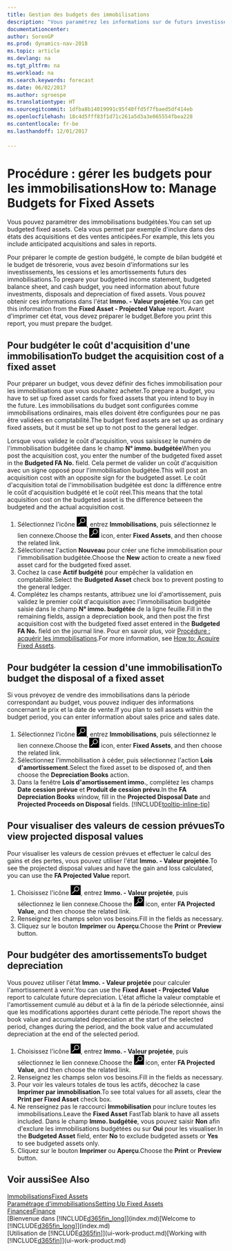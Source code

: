 ```yaml
---
title: Gestion des budgets des immobilisations
description: "Vous paramétrez les informations sur de futurs investissements, cessions, et amortissements d'immobilisations pour préparer les budgets et les prévisions."
documentationcenter: 
author: SorenGP
ms.prod: dynamics-nav-2018
ms.topic: article
ms.devlang: na
ms.tgt_pltfrm: na
ms.workload: na
ms.search.keywords: forecast
ms.date: 06/02/2017
ms.author: sgroespe
ms.translationtype: HT
ms.sourcegitcommit: 1dfba8b14019991c95f40ffd5f7fbaed5df414eb
ms.openlocfilehash: 18c4d5fff83f1d71c261a5d3a3e065554fbea228
ms.contentlocale: fr-be
ms.lasthandoff: 12/01/2017

---
```

# <a name="how-to-manage-budgets-for-fixed-assets"></a><span data-ttu-id="1a587-103">Procédure : gérer les budgets pour les immobilisations</span><span class="sxs-lookup"><span data-stu-id="1a587-103">How to: Manage Budgets for Fixed Assets</span></span>
<span data-ttu-id="1a587-104">Vous pouvez paramétrer des immobilisations budgétées.</span><span class="sxs-lookup"><span data-stu-id="1a587-104">You can set up budgeted fixed assets.</span></span> <span data-ttu-id="1a587-105">Cela vous permet par exemple d'inclure dans des états des acquisitions et des ventes anticipées.</span><span class="sxs-lookup"><span data-stu-id="1a587-105">For example, this lets you include anticipated acquisitions and sales in reports.</span></span>  

<span data-ttu-id="1a587-106">Pour préparer le compte de gestion budgété, le compte de bilan budgété et le budget de trésorerie, vous avez besoin d'informations sur les investissements, les cessions et les amortissements futurs des immobilisations.</span><span class="sxs-lookup"><span data-stu-id="1a587-106">To prepare your budgeted income statement, budgeted balance sheet, and cash budget, you need information about future investments, disposals and depreciation of fixed assets.</span></span> <span data-ttu-id="1a587-107">Vous pouvez obtenir ces informations dans l'état **Immo. - Valeur projetée**.</span><span class="sxs-lookup"><span data-stu-id="1a587-107">You can get this information from the **Fixed Asset - Projected Value** report.</span></span> <span data-ttu-id="1a587-108">Avant d'imprimer cet état, vous devez préparer le budget.</span><span class="sxs-lookup"><span data-stu-id="1a587-108">Before you print this report, you must prepare the budget.</span></span>  

## <a name="to-budget-the-acquisition-cost-of-a-fixed-asset"></a><span data-ttu-id="1a587-109">Pour budgéter le coût d'acquisition d'une immobilisation</span><span class="sxs-lookup"><span data-stu-id="1a587-109">To budget the acquisition cost of a fixed asset</span></span>
<span data-ttu-id="1a587-110">Pour préparer un budget, vous devez définir des fiches immobilisation pour les immobilisations que vous souhaitez acheter.</span><span class="sxs-lookup"><span data-stu-id="1a587-110">To prepare a budget, you have to set up fixed asset cards for fixed assets that you intend to buy in the future.</span></span> <span data-ttu-id="1a587-111">Les immobilisations du budget sont configurées comme immobilisations ordinaires, mais elles doivent être configurées pour ne pas être validées en comptabilité.</span><span class="sxs-lookup"><span data-stu-id="1a587-111">The budget fixed assets are set up as ordinary fixed assets, but it must be set up to not post to the general ledger.</span></span>

<span data-ttu-id="1a587-112">Lorsque vous validez le coût d'acquisition, vous saisissez le numéro de l'immobilisation budgétée dans le champ **N° immo. budgétée**</span><span class="sxs-lookup"><span data-stu-id="1a587-112">When you post the acquisition cost, you enter the number of the budgeted fixed asset in the **Budgeted FA No.** field.</span></span> <span data-ttu-id="1a587-113">Cela permet de valider un coût d'acquisition avec un signe opposé pour l'immobilisation budgétée.</span><span class="sxs-lookup"><span data-stu-id="1a587-113">This will post an acquisition cost with an opposite sign for the budgeted asset.</span></span> <span data-ttu-id="1a587-114">Le coût d'acquisition total de l'immobilisation budgétée est donc la différence entre le coût d'acquisition budgété et le coût réel.</span><span class="sxs-lookup"><span data-stu-id="1a587-114">This means that the total acquisition cost on the budgeted asset is the difference between the budgeted and the actual acquisition cost.</span></span>

1. <span data-ttu-id="1a587-115">Sélectionnez l'icône ![Page ou état pour la recherche](media/ui-search/search_small.png "Page ou état pour la recherche"), entrez **Immobilisations**, puis sélectionnez le lien connexe.</span><span class="sxs-lookup"><span data-stu-id="1a587-115">Choose the ![Search for Page or Report](media/ui-search/search_small.png "Search for Page or Report icon") icon, enter **Fixed Assets**, and then choose the related link.</span></span>
2. <span data-ttu-id="1a587-116">Sélectionnez l'action **Nouveau** pour créer une fiche immobilisation pour l'immobilisation budgétée.</span><span class="sxs-lookup"><span data-stu-id="1a587-116">Choose the **New** action to create a new fixed asset card for the budgeted fixed asset.</span></span>
3. <span data-ttu-id="1a587-117">Cochez la case **Actif budgété** pour empêcher la validation en comptabilité.</span><span class="sxs-lookup"><span data-stu-id="1a587-117">Select the **Budgeted Asset** check box to prevent posting to the general ledger.</span></span>
4. <span data-ttu-id="1a587-118">Complétez les champs restants, attribuez une loi d'amortissement, puis validez le premier coût d'acquisition avec l'immobilisation budgétée saisie dans le champ **N° immo. budgétée** de la ligne feuille.</span><span class="sxs-lookup"><span data-stu-id="1a587-118">Fill in the remaining fields, assign a depreciation book, and then post the first acquisition cost with the budgeted fixed asset entered in the **Budgeted FA No.** field on the journal line.</span></span> <span data-ttu-id="1a587-119">Pour en savoir plus, voir [Procédure : acquérir les immobilisations](fa-how-acquire.md).</span><span class="sxs-lookup"><span data-stu-id="1a587-119">For more information, see [How to: Acquire Fixed Assets](fa-how-acquire.md).</span></span>

## <a name="to-budget-the-disposal-of-a-fixed-asset"></a><span data-ttu-id="1a587-120">Pour budgéter la cession d'une immobilisation</span><span class="sxs-lookup"><span data-stu-id="1a587-120">To budget the disposal of a fixed asset</span></span>
<span data-ttu-id="1a587-121">Si vous prévoyez de vendre des immobilisations dans la période correspondant au budget, vous pouvez indiquer des informations concernant le prix et la date de vente.</span><span class="sxs-lookup"><span data-stu-id="1a587-121">If you plan to sell assets within the budget period, you can enter information about sales price and sales date.</span></span>

1. <span data-ttu-id="1a587-122">Sélectionnez l'icône ![Page ou état pour la recherche](media/ui-search/search_small.png "Page ou état pour la recherche"), entrez **Immobilisations**, puis sélectionnez le lien connexe.</span><span class="sxs-lookup"><span data-stu-id="1a587-122">Choose the ![Search for Page or Report](media/ui-search/search_small.png "Search for Page or Report icon") icon, enter **Fixed Assets**, and then choose the related link.</span></span>
2. <span data-ttu-id="1a587-123">Sélectionnez l'immobilisation à céder, puis sélectionnez l'action **Lois d'amortissement**.</span><span class="sxs-lookup"><span data-stu-id="1a587-123">Select the fixed asset to be disposed of, and then choose the **Depreciation Books** action.</span></span>
3. <span data-ttu-id="1a587-124">Dans la fenêtre **Lois d'amortissement immo.**, complétez les champs **Date cession prévue** et **Produit de cession prévu**.</span><span class="sxs-lookup"><span data-stu-id="1a587-124">In the **FA Depreciation Books** window, fill in the **Projected Disposal Date** and **Projected Proceeds on Disposal** fields.</span></span> [!INCLUDE[tooltip-inline-tip](includes/tooltip-inline-tip_md.md)]

## <a name="to-view-projected-disposal-values"></a><span data-ttu-id="1a587-125">Pour visualiser des valeurs de cession prévues</span><span class="sxs-lookup"><span data-stu-id="1a587-125">To view projected disposal values</span></span>
<span data-ttu-id="1a587-126">Pour visualiser les valeurs de cession prévues et effectuer le calcul des gains et des pertes, vous pouvez utiliser l'état **Immo. - Valeur projetée**.</span><span class="sxs-lookup"><span data-stu-id="1a587-126">To see the projected disposal values and have the gain and loss calculated, you can use the **FA Projected Value** report.</span></span>

1. <span data-ttu-id="1a587-127">Choisissez l'icône ![Page ou état pour la recherche](media/ui-search/search_small.png "icône Page ou état pour la recherche"), entrez **Immo. - Valeur projetée**, puis sélectionnez le lien connexe.</span><span class="sxs-lookup"><span data-stu-id="1a587-127">Choose the ![Search for Page or Report](media/ui-search/search_small.png "Search for Page or Report icon") icon, enter **FA Projected Value**, and then choose the related link.</span></span>
2. <span data-ttu-id="1a587-128">Renseignez les champs selon vos besoins.</span><span class="sxs-lookup"><span data-stu-id="1a587-128">Fill in the fields as necessary.</span></span>
3. <span data-ttu-id="1a587-129">Cliquez sur le bouton **Imprimer** ou **Aperçu**.</span><span class="sxs-lookup"><span data-stu-id="1a587-129">Choose the **Print** or **Preview** button.</span></span>

## <a name="to-budget-depreciation"></a><span data-ttu-id="1a587-130">Pour budgéter des amortissements</span><span class="sxs-lookup"><span data-stu-id="1a587-130">To budget depreciation</span></span>
<span data-ttu-id="1a587-131">Vous pouvez utiliser l'état **Immo. - Valeur projetée** pour calculer l'amortissement à venir.</span><span class="sxs-lookup"><span data-stu-id="1a587-131">You can use the **Fixed Asset - Projected Value** report to calculate future depreciation.</span></span> <span data-ttu-id="1a587-132">L'état affiche la valeur comptable et l'amortissement cumulé au début et à la fin de la période sélectionnée, ainsi que les modifications apportées durant cette période.</span><span class="sxs-lookup"><span data-stu-id="1a587-132">The report shows the book value and accumulated depreciation at the start of the selected period, changes during the period, and the book value and accumulated depreciation at the end of the selected period.</span></span>

1. <span data-ttu-id="1a587-133">Choisissez l'icône ![Page ou état pour la recherche](media/ui-search/search_small.png "icône Page ou état pour la recherche"), entrez **Immo. - Valeur projetée**, puis sélectionnez le lien connexe.</span><span class="sxs-lookup"><span data-stu-id="1a587-133">Choose the ![Search for Page or Report](media/ui-search/search_small.png "Search for Page or Report icon") icon, enter **FA Projected Value**, and then choose the related link.</span></span>
2. <span data-ttu-id="1a587-134">Renseignez les champs selon vos besoins.</span><span class="sxs-lookup"><span data-stu-id="1a587-134">Fill in the fields as necessary.</span></span>
3. <span data-ttu-id="1a587-135">Pour voir les valeurs totales de tous les actifs, décochez la case **Imprimer par immobilisation**.</span><span class="sxs-lookup"><span data-stu-id="1a587-135">To see total values for all assets, clear the **Print per Fixed Asset** check box.</span></span>
4. <span data-ttu-id="1a587-136">Ne renseignez pas le raccourci **Immobilisation** pour inclure toutes les immobilisations.</span><span class="sxs-lookup"><span data-stu-id="1a587-136">Leave the **Fixed Asset** FastTab blank to have all assets included.</span></span> <span data-ttu-id="1a587-137">Dans le champ **Immo. budgétée**, vous pouvez saisir **Non** afin d'exclure les immobilisations budgétées ou sur **Oui** pour les visualiser.</span><span class="sxs-lookup"><span data-stu-id="1a587-137">In the **Budgeted Asset** field, enter **No** to exclude budgeted assets or **Yes** to see budgeted assets only.</span></span>
5. <span data-ttu-id="1a587-138">Cliquez sur le bouton **Imprimer** ou **Aperçu**.</span><span class="sxs-lookup"><span data-stu-id="1a587-138">Choose the **Print** or **Preview** button.</span></span>

## <a name="see-also"></a><span data-ttu-id="1a587-139">Voir aussi</span><span class="sxs-lookup"><span data-stu-id="1a587-139">See Also</span></span>
[<span data-ttu-id="1a587-140">Immobilisations</span><span class="sxs-lookup"><span data-stu-id="1a587-140">Fixed Assets</span></span>](fa-manage.md)  
[<span data-ttu-id="1a587-141">Paramétrage d'immobilisations</span><span class="sxs-lookup"><span data-stu-id="1a587-141">Setting Up Fixed Assets</span></span>](fa-setup.md)  
[<span data-ttu-id="1a587-142">Finances</span><span class="sxs-lookup"><span data-stu-id="1a587-142">Finance</span></span>](finance.md)  
<span data-ttu-id="1a587-143">[Bienvenue dans [!INCLUDE[d365fin_long](includes/d365fin_long_md.md)]](index.md)</span><span class="sxs-lookup"><span data-stu-id="1a587-143">[Welcome to [!INCLUDE[d365fin_long](includes/d365fin_long_md.md)]](index.md)</span></span>  
<span data-ttu-id="1a587-144">[Utilisation de [!INCLUDE[d365fin](includes/d365fin_md.md)]](ui-work-product.md)</span><span class="sxs-lookup"><span data-stu-id="1a587-144">[Working with [!INCLUDE[d365fin](includes/d365fin_md.md)]](ui-work-product.md)</span></span>

